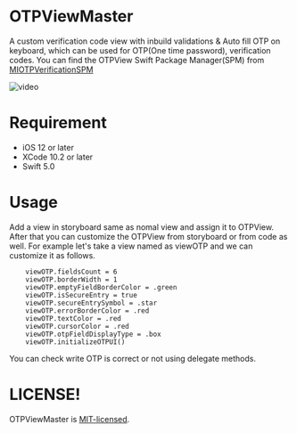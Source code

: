# OTPViewMaster

A custom verification code view with inbuild validations & Auto fill OTP on keyboard, which can be used for OTP(One time password), verification codes. You can find the OTPView Swift Package Manager(SPM) from [MIOTPVerificationSPM](https://github.com/Mindinventory/MIOTPVerificationSPM)

![video](/Media/OTPView.gif)

# Requirement

- iOS 12 or later
- XCode 10.2 or later
- Swift 5.0

# Usage

Add a view in storyboard same as nomal view and assign it to OTPView. After that you can customize the OTPView from storyboard or from code as well. For example let's take a view named as viewOTP and we can customize it as follows.

        viewOTP.fieldsCount = 6
        viewOTP.borderWidth = 1
        viewOTP.emptyFieldBorderColor = .green
        viewOTP.isSecureEntry = true
        viewOTP.secureEntrySymbol = .star
        viewOTP.errorBorderColor = .red
        viewOTP.textColor = .red
        viewOTP.cursorColor = .red
        viewOTP.otpFieldDisplayType = .box
        viewOTP.initializeOTPUI()

You can check write OTP is correct or not using delegate methods.

# LICENSE!

OTPViewMaster is [MIT-licensed](/LICENSE).
